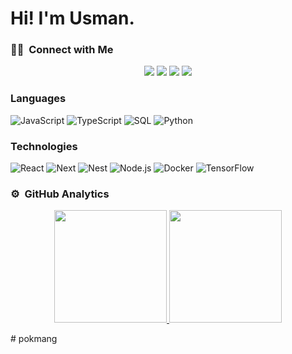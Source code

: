 # Hi! I'm Usman.
### 🤝🏻 &nbsp;Connect with Me

<p align="center">
<a href="mailto:usman.s25429@gmail.com"><img src="https://img.shields.io/badge/-usman.s25429@gmail.com-D14836?style=flat&logo=Gmail&logoColor=white"/></a>
<a href="https://instagram.com/mang.36"><img src="https://img.shields.io/badge/-@mang.36-E4405F?style=flat&logo=Instagram&logoColor=white"/></a>
<a href="https://facebook.com/pokmang19/"><img src="https://img.shields.io/badge/-@Abu bashar-1877F2?style=flat&logo=Facebook&logoColor=white"/></a>
<a href="https://www.youtube.com/channel/UChyCo6jsJ3IlhPyo1jvpRAA"><img src="https://img.shields.io/badge/-@USMAN SULONG.-BD081C?style=flat&logo=Youtube&logoColor=white"/></a>
</p>

### Languages

![JavaScript](https://img.shields.io/badge/-JavaScript-000?&logo=JavaScript)
![TypeScript](https://img.shields.io/badge/-TypeScript-000?&logo=TypeScript)
![SQL](https://img.shields.io/badge/-SQL-000?&logo=MySQL)
![Python](https://img.shields.io/badge/-Python-000?&logo=Python)

### Technologies

![React](https://img.shields.io/badge/-React-000?&logo=React)
![Next](https://img.shields.io/badge/-Next-000?&logo=Next)
![Nest](https://img.shields.io/badge/-Nest-000?&logo=Nest)
![Node.js](https://img.shields.io/badge/-Node.js-000?&logo=node.js)
![Docker](https://img.shields.io/badge/-Docker-000?&logo=Docker)
![TensorFlow](https://img.shields.io/badge/-TensorFlow-000?&logo=TensorFlow)

### ⚙️ &nbsp;GitHub Analytics

<p align="center">
<a href="https://github.com/5935512036">
  <img height="180em" src="https://github-readme-stats-eight-theta.vercel.app/api?username=5935512036&show_icons=true&theme=algolia&include_all_commits=true&count_private=true"/>
  <img height="180em" src="https://github-readme-stats-eight-theta.vercel.app/api/top-langs/?username=5935512036&layout=compact&langs_count=8&theme=algolia"/>
</a>
</p>
# pokmang
